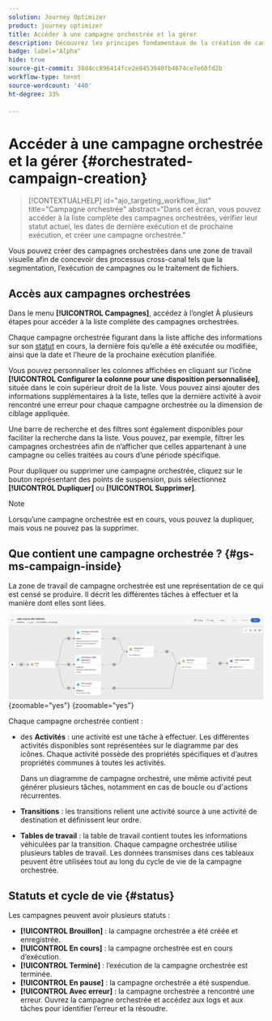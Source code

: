 ```yaml
---
solution: Journey Optimizer
product: journey optimizer
title: Accéder à une campagne orchestrée et la gérer
description: Découvrez les principes fondamentaux de la création de campagnes orchestrées avec Adobe Journey Optimizer
badge: label="Alpha"
hide: true
source-git-commit: 38d4cc896414fce2e8453940fb4674ce7e60fd2b
workflow-type: tm+mt
source-wordcount: '440'
ht-degree: 33%

---
```



# Accéder à une campagne orchestrée et la gérer {#orchestrated-campaign-creation}

>[!CONTEXTUALHELP]
>id="ajo_targeting_workflow_list"
>title="Campagne orchestrée"
>abstract="Dans cet écran, vous pouvez accéder à la liste complète des campagnes orchestrées, vérifier leur statut actuel, les dates de dernière exécution et de prochaine exécution, et créer une campagne orchestrée."

Vous pouvez créer des campagnes orchestrées dans une zone de travail visuelle afin de concevoir des processus cross-canal tels que la segmentation, l’exécution de campagnes ou le traitement de fichiers.

## Accès aux campagnes orchestrées

Dans le menu **[!UICONTROL Campagnes]**, accédez à l’onglet À plusieurs étapes pour accéder à la liste complète des campagnes orchestrées.

Chaque campagne orchestrée figurant dans la liste affiche des informations sur son [statut](#status) en cours, la dernière fois qu’elle a été exécutée ou modifiée, ainsi que la date et l’heure de la prochaine exécution planifiée.

Vous pouvez personnaliser les colonnes affichées en cliquant sur l’icône **[!UICONTROL Configurer la colonne pour une disposition personnalisée]**, située dans le coin supérieur droit de la liste. Vous pouvez ainsi ajouter des informations supplémentaires à la liste, telles que la dernière activité à avoir rencontré une erreur pour chaque campagne orchestrée ou la dimension de ciblage appliquée.

Une barre de recherche et des filtres sont également disponibles pour faciliter la recherche dans la liste. Vous pouvez, par exemple, filtrer les campagnes orchestrées afin de n’afficher que celles appartenant à une campagne ou celles traitées au cours d’une période spécifique.

Pour dupliquer ou supprimer une campagne orchestrée, cliquez sur le bouton représentant des points de suspension, puis sélectionnez **[!UICONTROL Dupliquer]** ou **[!UICONTROL Supprimer]**.

>[!NOTE]
>
>Lorsqu’une campagne orchestrée est en cours, vous pouvez la dupliquer, mais vous ne pouvez pas la supprimer.

## Que contient une campagne orchestrée ? {#gs-ms-campaign-inside}

La zone de travail de campagne orchestrée est une représentation de ce qui est censé se produire. Il décrit les différentes tâches à effectuer et la manière dont elles sont liées.

![](assets/workflow-example.png){zoomable="yes"} {zoomable="yes"}

Chaque campagne orchestrée contient :

* des **Activités** : une activité est une tâche à effectuer. Les différentes activités disponibles sont représentées sur le diagramme par des icônes. Chaque activité possède des propriétés spécifiques et d’autres propriétés communes à toutes les activités.

  Dans un diagramme de campagne orchestré, une même activité peut générer plusieurs tâches, notamment en cas de boucle ou d&#39;actions récurrentes.

* **Transitions** : les transitions relient une activité source à une activité de destination et définissent leur ordre.

* **Tables de travail** : la table de travail contient toutes les informations véhiculées par la transition. Chaque campagne orchestrée utilise plusieurs tables de travail. Les données transmises dans ces tableaux peuvent être utilisées tout au long du cycle de vie de la campagne orchestrée.

## Statuts et cycle de vie {#status}

Les campagnes peuvent avoir plusieurs statuts :

* **[!UICONTROL Brouillon]** : la campagne orchestrée a été créée et enregistrée.
* **[!UICONTROL En cours]** : la campagne orchestrée est en cours d’exécution.
* **[!UICONTROL Terminé]** : l’exécution de la campagne orchestrée est terminée.
* **[!UICONTROL En pause]** : la campagne orchestrée a été suspendue.
* **[!UICONTROL Avec erreur]** : la campagne orchestrée a rencontré une erreur. Ouvrez la campagne orchestrée et accédez aux logs et aux tâches pour identifier l’erreur et la résoudre.
